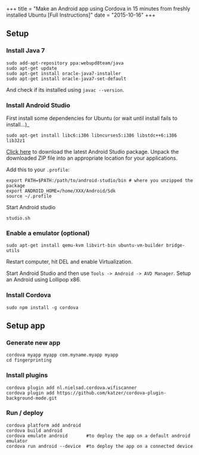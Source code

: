 +++
title = "Make an Android app using Cordova in 15 minutes from freshly installed Ubuntu [Full Instructions]"
date = "2015-10-16"
+++

## Setup

### Install Java 7

```
sudo add-apt-repository ppa:webupd8team/java
sudo apt-get update
sudo apt-get install oracle-java7-installer
sudo apt-get install oracle-java7-set-default
```

And check if its installed using `javac --version`.

### Install Android Studio

First install some dependencies for Ubuntu (or wait until install fails to install...)_

```
sudo apt-get install libc6:i386 libncurses5:i386 libstdc++6:i386 lib32z1
```
[Click here](http://developer.android.com/sdk/index.html#Other) to download the latest Android Studio package. Unpack the downloaded ZIP file into an appropriate location for your applications.

Add this to your `.profile`:

```
export PATH=$PATH:/path/to/android-studio/bin # where you unzipped the package
export ANDROID_HOME=/home/XXX/Android/Sdk
source ~/.profile
```

Start Android studio

```
studio.sh
```

### Enable a emulator (optional)

```
sudo apt-get install qemu-kvm libvirt-bin ubuntu-vm-builder bridge-utils
```

Restart computer, hit DEL and enable Virtualization.

Start Android Studio and then use ```Tools -> Android -> AVD Manager```. Setup an Android using Lollipop x86.

### Install Cordova

```
sudo npm install -g cordova
```

## Setup app

### Generate new app

```
cordova myapp myapp com.myname.myapp myapp
cd fingerprinting
```

### Install plugins

```
cordova plugin add nl.nielsad.cordova.wifiscanner
cordova plugin add https://github.com/katzer/cordova-plugin-background-mode.git
```

### Run / deploy

```
cordova platform add android
cordova build android
cordova emulate android       #to deploy the app on a default android emulator
cordova run android --device  #to deploy the app on a connected device
```
